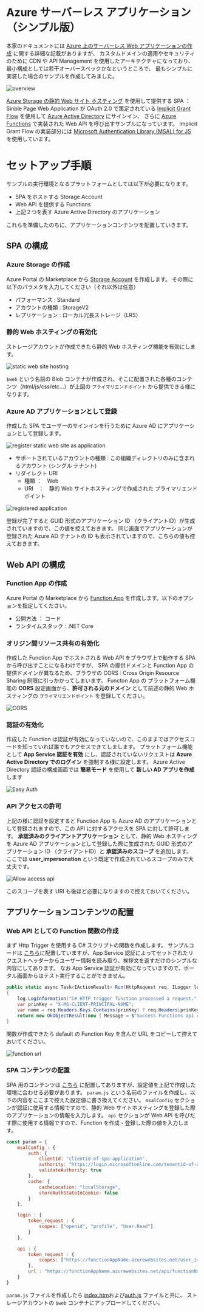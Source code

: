 # Azure サーバーレス アプリケーション （シンプル版）

本家のドキュメントには
[Azure 上のサーバーレス Web アプリケーションの作成](https://docs.microsoft.com/ja-jp/azure/architecture/reference-architectures/serverless/web-app)
に関する詳細な記載がありますが、
カスタムドメインの適用やセキュリティのために CDN や API Management を使用したアーキテクチャになっており、最小構成としては若干オーバースペックかなというところで、
最もシンプルに実装した場合のサンプルを作成してみました。

![overview](./images/overview.png)

[Azure Storage の静的 Web サイト ホスティング](https://docs.microsoft.com/ja-jp/azure/storage/blobs/storage-blob-static-website) 
を使用して提供する SPA ： Sinble Page Web Application が
OAuth 2.0 で策定されている [Implicit Grant Flow](https://docs.microsoft.com/ja-jp/azure/active-directory/develop/v2-oauth2-implicit-grant-flow) を使用して
[Azure Active Directory](https://docs.microsoft.com/ja-jp/azure/active-directory/) にサインイン、
さらに [Azure Functions](https://docs.microsoft.com/ja-jp/azure/azure-functions/) で実装された Web API を呼び出すサンプルになっています。
Implicit Grant Flow の実装部分には
[Microsoft Authentication Library (MSAL) for JS](https://github.com/AzureAD/microsoft-authentication-library-for-js)
を使用しています。

# セットアップ手順

サンプルの実行環境となるプラットフォームとしては以下が必要になります。

- SPA をホストする Storage Account
- Web API を提供する Functions
- 上記２つを表す Azure Active Directory のアプリケーション

これらを準備したのちに、アプリケーションコンテンツを配置していきます。

## SPA の構成

### Azure Storage の作成

Azure Portal の Marketplace から
[Storage Account](https://portal.azure.com/#create/Microsoft.StorageAccount-ARM)
を作成します。
その際に以下のパラメタを入力してください（それ以外は任意）

- パフォーマンス : Standard
- アカウントの種類 : StorageV2
- レプリケーション : ローカル冗長ストレージ（LRS）

### 静的 Web ホスティングの有効化

ストレージアカウントが作成できたら静的 Web ホスティング機能を有効にします。

![static web site hosting](./images/blob-static-websites.png)

`$web` という名前の Blob コンテナが作成され、そこに配置された各種のコンテンツ（html/js/css/etc...）が上図の `プライマリエンドポイント` から提供できる様になります。

### Azure AD アプリケーションとして登録

作成した SPA でユーザーのサインインを行うために Azure AD にアプリケーションとして登録します。

![register static web site as application](./images/blob-register-app.png)

- サポートされているアカウントの種類 : この組織ディレクトリのみに含まれるアカウント (シングル テナント)
- リダイレクト URI
    - 種類 ：　Web
    - URI　：　静的 Web サイトホスティングで作成された プライマリエンドポイント

![registered application](./images/blob-register-app-2.png)

登録が完了すると GUID 形式のアプリケーション ID （クライアントID）が生成されていますので、この値を控えておきます。
同じ画面でアプリケーションが登録された Azure AD テナントの ID も表示されていますので、こちらの値も控えておきます。

## Web API の構成

### Function App の作成

Azure Portal の  Marketplace から 
[Function App](https://portal.azure.com/#create/Microsoft.FunctionApp)
を作成します。以下のオプションを指定してください。

- 公開方法 ： コード
- ランタイムスタック : .NET Core 

### オリジン間リソース共有の有効化

作成した Function App でホストされる Web API をブラウザ上で動作する SPA から呼び出すことになるわけですが、
SPA の提供ドメインと Function App の提供ドメインが異なるため、ブラウザの CORS : Cross Origin Resource Sharing 制限に引っかかってしまいます。
Functon App の プラットフォーム機能の **CORS** 設定画面から、**許可される元のドメイン** として前述の静的 Web ホスティングの `プライマリエンドポイント` を登録してください。

![CORS](./images/function-cors.png)


### 認証の有効化

作成した Function は認証が有効になっていないので、このままではアクセスコードを知っていれば誰でもアクセスできてしまします。
プラットフォーム機能として **App Service 認証を有効** にし、認証されていないリクエストは **Azure Active Directory でのログイン** を強制する様に設定します。
Azure Active Directory 認証の構成画面では **簡易モード** を使用して **新しい AD アプリを作成** します

![Easy Auth](./images/function-easy-auth.png)

### API アクセスの許可

上記の様に認証を設定すると Function App も Azure AD のアプリケーションとして登録されますので、この API に対するアクセスを SPA に対して許可します。
**承認済みのクライアントアプリケーション** として、静的 Web ホスティングを Azure AD アプリケーションとして登録した際に生成された
GUID 形式のアプリケーション ID （クライアントID）と **承認済みのスコープ** を追加します。
ここでは **user_impersonation** という既定で作成されているスコープのみで大丈夫です。

![Allow access api](./images/function-publish-api.png)

このスコープを表す URI も後ほど必要になりますので控えておいてください。

## アプリケーションコンテンツの配置

### Web API としての Function 関数の作成

まず Http Trigger を使用する C# スクリプトの関数を作成します。
サンプルコードは [こちら](./api)に配置していますが、App Service 認証によってセットされたリクエストヘッダーからユーザー情報を読み取り、挨拶文を返すだけのシンプルな内容にしてあります。
なお App Service 認証が有効になっていますので、ポータル画面からはテスト実行することができません。

```c#
public static async Task<IActionResult> Run(HttpRequest req, ILogger log)
{
    log.LogInformation("C# HTTP trigger function processed a request.");
    var prinKey = "X-MS-CLIENT-PRINCIPAL-NAME";
    var name = req.Headers.Keys.Contains(prinKey) ? req.Headers[prinKey].ToString() : "anonymous" ;
    return new OkObjectResult(new { Message = $"Success Functions api call by {name} !!!" } );
}
```

関数が作成できたら default の Function Key を含んだ URL をコピーして控えておいてください。

![function url](./images/function-url.png)

### SPA コンテンツの配置

SPA 用のコンテンツは [こちら](./spa) に配置してありますが、設定値を上記で作成した環境に合わせる必要があります。
`param.js` という名前のファイルを作成し、以下の内容をここまで控えた設定値に書き換えてください。
`msalConfig` セクションが認証に使用する情報ですので、静的 Web サイトホスティングを登録した際のアプリケーションの情報を入力します。
`api` セクションが Web API を呼びだす際に使用する情報ですので、Function を作成・登録した際の値を入力します。

``` javascript
const param = {
    msalConfig : {
        auth: {
            clientId: "clientid-of-spa-application",
            authority: "https://login.microsoftonline.com/tenantid-of-azure-ad",
            validateAuthority: true
        },
        cache: {
            cacheLocation: "localStorage",
            storeAuthStateInCookie: false
        }
    },

    login : {
        token_request : {
            scopes: ["openid", "profile", "User.Read"]
        }
    },

    api : {
        token_request : {
            scopes: ["https://functionAppName.azurewebsites.net/user_impersonation"]
        },
        url : "https://functionAppName.azurewebsites.net/api/functionName?code=yourFunctionKey"
    }
}
```

`param.js` ファイルを作成したら [index.htm](./spa/index.htm)および[auth.js](./spa/auth.js) ファイルと共に、
ストレージアカウントの `$web` コンテナにアップロードしてください。



